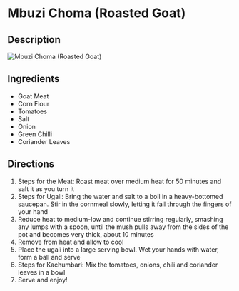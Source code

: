 # Mbuzi Choma (Roasted Goat)

## Description
![Mbuzi Choma (Roasted Goat)](https://www.themealdb.com/images/media/meals/cuio7s1555492979.jpg "Mbuzi Choma (Roasted Goat)")

## Ingredients
- Goat Meat
- Corn Flour
- Tomatoes
- Salt
- Onion
- Green Chilli
- Coriander Leaves

## Directions
1. Steps for the Meat:  Roast meat over medium heat for 50 minutes and salt it as you turn it
2. Steps for Ugali: Bring the water and salt to a boil in a heavy-bottomed saucepan. Stir in the cornmeal slowly, letting it fall through the fingers of your hand
3. Reduce heat to medium-low and continue stirring regularly, smashing any lumps with a spoon, until the mush pulls away from the sides of the pot and becomes very thick, about 10 minutes
4. Remove from heat and allow to cool
5. Place the ugali into a large serving bowl. Wet your hands with water, form a ball and serve
6. Steps for Kachumbari: Mix the tomatoes, onions, chili and coriander leaves in a bowl
7. Serve and enjoy!
